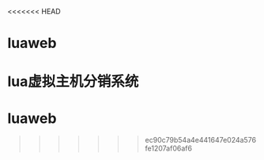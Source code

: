 <<<<<<< HEAD
# luaweb
lua虚拟主机分销系统
=======
# luaweb
>>>>>>> ec90c79b54a4e441647e024a576fe1207af06af6
